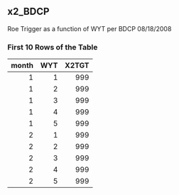 ## x2_BDCP
Roe Trigger as a function of WYT per BDCP 08/18/2008

### First 10 Rows of the Table
|   month |   WYT |   X2TGT |
|--------:|------:|--------:|
|       1 |     1 |     999 |
|       1 |     2 |     999 |
|       1 |     3 |     999 |
|       1 |     4 |     999 |
|       1 |     5 |     999 |
|       2 |     1 |     999 |
|       2 |     2 |     999 |
|       2 |     3 |     999 |
|       2 |     4 |     999 |
|       2 |     5 |     999 |